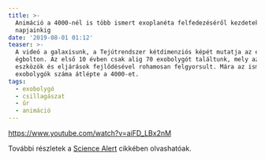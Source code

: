 ```yaml
---
title: >-
  Animáció a 4000-nél is több ismert exoplanéta felfedezéséről kezdetektől
  napjainkig
date: '2019-08-01 01:12'
teaser: >-
  A videó a galaxisunk, a Tejútrendszer kétdimenziós képét mutatja az éjszakai
  égbolton. Az első 10 évben csak alig 70 exobolygót találtunk, mely aztán az
  eszközök és eljárások fejlődésével rohamosan felgyorsult. Mára az ismert
  exobolygók száma átlépte a 4000-et. 
tags:
  - exobolygó
  - csillagászat
  - űr
  - animáció
---
```

https://www.youtube.com/watch?v=aiFD_LBx2nM

További részletek a [Science Alert](https://www.sciencealert.com/an-incredible-new-animation-shows-how-astronomers-found-4-000-exoplanets) cikkében olvashatóak.
